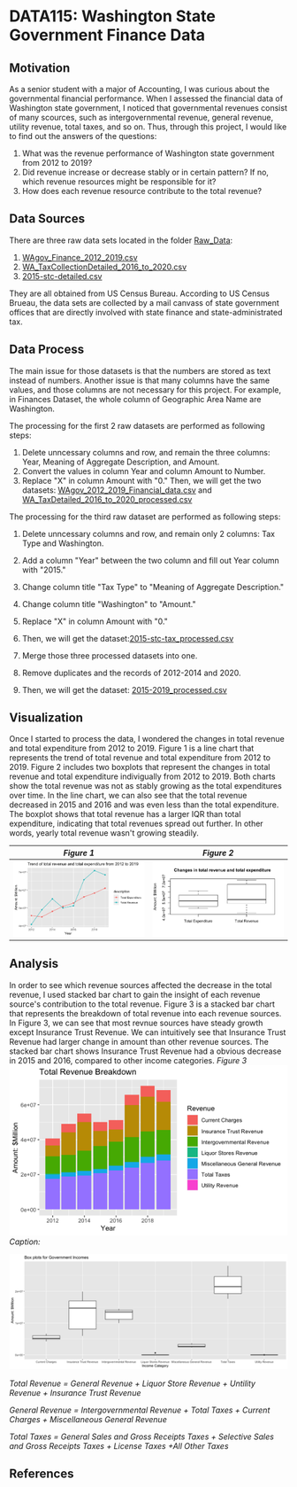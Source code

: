 # DATA115: Washington State Government Finance Data
## Motivation
As a senior student with a major of Accounting, I was curious about the governmental financial performance. When I assessed the financial data of Washington state government, I noticed that governmental revenues consist of many scources, such as intergovernmental revenue, general revenue, utility revenue, total taxes, and so on. Thus, through this project, I would like to find out the answers of the questions: 
1. What was the revenue performance of Washington state government from 2012 to 2019? 
2. Did revenue increase or decrease stably or in certain pattern? If no, which revenue resources might be responsible for it? 
3. How does each revenue resource contribute to the total revenue?

## Data Sources
There are three raw data sets located in the folder [Raw_Data](https://github.com/yjysquid/DATA115/tree/main/Raw_Data):
1. [WAgov_Finance_2012_2019.csv](Raw_Data/WAgov_Finance_2012_2019.csv)
2. [WA_TaxCollectionDetailed_2016_to_2020.csv](Raw_Data/WA_TaxCollectionsDetailed_2016_to_2020.csv) 
3. [2015-stc-detailed.csv](Raw_Data/2015-stc-detailed.csv)

They are all obtained from US Census Bureau.
According to US Census Brueau, the data sets are collected by a mail canvass of state government offices that are directly involved with state finance and state-administrated tax.
## Data Process
The main issue for those datasets is that the numbers are stored as text instead of numbers. 
Another issue is that many columns have the same values, and those columns are not necessary for this project. For example, in Finances Dataset, the whole column of Geographic Area Name are Washington.

The processing for the first 2 raw datasets are performed as following steps:
1. Delete unncessary columns and row, and remain the three columns: Year, Meaning of Aggregate Description, and Amount.
2. Convert the values in column Year and column Amount to Number.
3. Replace "X" in column Amount with "0."
Then, we will get the two datasets:
[WAgov_2012_2019_Financial_data.csv](Processed_Data/WAgov_2012_2019_Financial_data.csv) and
[WA_TaxDetailed_2016_to_2020_processed.csv](Processed_Data/WA_TaxDetailed_2016_to_2020_processed.csv)

The processing for the third raw dataset are performed as following steps:
1. Delete unncessary columns and row, and remain only 2 columns: Tax Type and Washington.
2. Add a column "Year" between the two column and fill out Year column with "2015."
3. Change column title "Tax Type" to "Meaning of Aggregate Description."
4. Change column title "Washington" to "Amount."
5. Replace "X" in column Amount with "0."
6. Then, we will get the dataset:[2015-stc-tax_processed.csv](Processed_Data/2015-stc-tax_processed.csv) 

1. Merge those three processed datasets into one.
2. Remove duplicates and the records of 2012-2014 and 2020.
3. Then, we will get the dataset: [2015-2019_processed.csv](Processed_Data/2015-2019_processed.csv)
## Visualization
Once I started to process the data, I wondered the changes in total revenue and total expenditure from 2012 to 2019. 
Figure 1 is a line chart that represents the trend of total revenue and total expenditure from 2012 to 2019. 
Figure 2 includes two boxplots that represent the changes in total revenue and total expenditure indivigually from 2012 to 2019.
Both charts show the total revenue was not as stably growing as the total expenditures over time. 
In the line chart, we can also see that the total revenue decreased in 2015 and 2016 and was even less than the total expenditure. 
The boxplot shows that total revenue has a larger IQR than total expenditure, indicating that total revenues spread out further. In other words, yearly total revenue wasn't growing steadily.

|*Figure 1*                                                                      |*Figure 2*                                                            |
|--------------------------------------------------------------------------------|:--------------------------------------------------------------------:|
|                  <img src="image folder/line_chart.png">                       |           <img src="image folder/boxplot_changes.png">               |

## Analysis
In order to see which revenue sources affected the decrease in the total revenue, I used stacked bar chart to gain the insight of each revenue source's contribution to the total revenue. Figure 3 is a stacked bar chart that represents the breakdown of total revenue into each revenue sources. In Figure 3, we can see that most revnue sources have steady growth except Insurance Trust Revenue. We can intuitively see that Insurance Trust Revenue had larger change in amount than other revenue sources. The stacked bar chart shows Insurance Trust Revenue had a  obvious decrease in 2015 and 2016, compared to other income categories. 
*Figure 3*
<img src="image folder/rev12-19.png">
*Caption:*

<img src="image folder/box plot_rev12-19.png">



*Total Revenue = General Revenue + Liquor Store Revenue + Untility Revenue + Insurance Trust Revenue*

*General Revenue = Intergovernmental Revenue + Total Taxes + Current Charges + Miscellaneous General Revenue*

*Total Taxes = General Sales and Gross Receipts Taxes + Selective Sales and Gross Receipts Taxes + License Taxes +All Other Taxes*

## References

